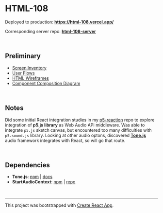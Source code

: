 # HTML-108

Deployed to production: **https://html-108.vercel.app/**

Corresponding server repo: **[html-108-server](https://github.com/artificialarea/html-108-server)**

<br />

## Preliminary 

* [Screen Inventory](https://github.com/artificialarea/html-108-app/blob/master/docs/screen-inventory.md)
* [User Flows](https://github.com/artificialarea/html-108-app/blob/master/docs/user-flow.pdf)
* [HTML Wireframes](https://artificialarea.github.io/html-108-app/greybox/)
* [Component Composition Diagram](https://github.com/artificialarea/html-108-app/blob/master/docs/component-composition.pdf)

<br />

## Notes

Did some initial React integration studies in my [p5-reaction](https://github.com/artificialarea/p5-reaction) repo to explore integration of **p5.js library** as Web Audio API middleware. Was able to integrate `p5.js` sketch canvas, but encountered too many difficulties with `p5.sound.js` library. Looking at other audio optons, discovered **[Tone.js](https://tonejs.github.io/)** audio framework integrates with React, so will go that route.

<br />

## Dependencies

* **Tone.js**: [npm](https://www.npmjs.com/package/tone) | [docs](https://tonejs.github.io/)
* **StartAudioContext**: [npm](https://www.npmjs.com/package/startaudiocontext) | [repo](https://github.com/tambien/StartAudioContext)
<br />

<hr /> 

This project was bootstrapped with [Create React App](https://github.com/facebook/create-react-app).
